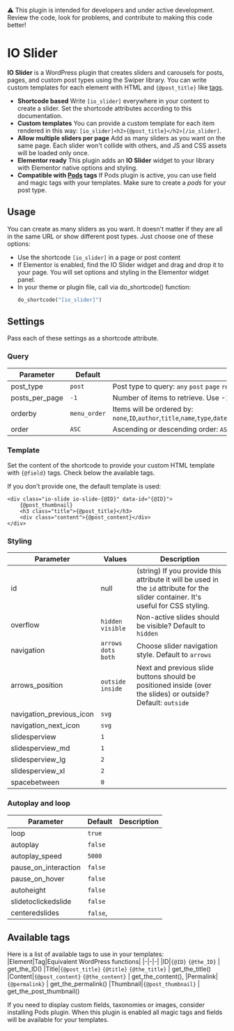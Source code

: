 ⚠ This plugin is intended for developers and under active development. Review the code, look for problems, and contribute to making this code better!

# IO Slider
**IO Slider** is a WordPress plugin that creates sliders and carousels for posts, pages, and custom post types using the Swiper library. You can write custom templates for each element with HTML and `{@post_title}` like [tags](#available-tags).

- **Shortcode based**
Write `[io_slider]` everywhere in your content to create a slider. Set the shortcode attributes according to this documentation.
- **Custom templates**
You can provide a custom template for each item rendered in this way: `[io_slider]<h2>{@post_title}</h2>[/io_slider]`.
- **Allow multiple sliders per page**
Add as many sliders as you want on the same page. Each slider won't collide with others, and JS and CSS assets will be loaded only once.
- **Elementor ready**
This plugin adds an **IO Slider** widget to your library with Elementor native options and styling.
- **Compatible with [Pods](https://es.wordpress.org/plugins/pods/) tags**
If Pods plugin is active, you can use field and magic tags with your templates. Make sure to create a *pods*  for your post type.

## Usage
You can create as many sliders as you want. It doesn't matter if they are all in the same URL or show different post types. Just choose one of these options:

- Use the shortcode `[io_slider]` in a page or post content
- If Elementor is enabled, find the IO Slider widget and drag and drop it to your page. You will set options and styling in the Elementor widget panel.
- In your theme or plugin file, call via do_shortcode() function:
    ```php
    do_shortcode("[io_slider]")
    ```

## Settings
Pass each of these settings as a shortcode attribute.

### Query
|Parameter|Default|Description|
|-|-|-|
post_type|`post`|Post type to query: `any` `post` `page` `revision`, or custom post type
posts_per_page|`-1`|Number of items to retrieve. Use -1 to return all post.
orderby|`menu_order`|Items will be ordered by: `none`,`ID`,`author`,`title`,`name`,`type`,`date`,`modified`,`parent`,`rand`,`comment_count`,`relevance`,`menu_order`
order|`ASC`|Ascending or descending order: `ASC` or `DESC`

### Template
Set the content of the shortcode to provide your custom HTML template with `{@field}` tags. Check below the available tags.

If you don't provide one, the default template is used:
```
<div class="io-slide io-slide-{@ID}" data-id="{@ID}">
    {@post_thumbnail}
    <h3 class="title">{@post_title}</h3>
    <div class="content">{@post_content}</div>
</div>
```

### Styling
|Parameter|Values|Description|
|-|-|-|
id|null|(string) If you provide this attribute it will be used in the `id` attribute for the slider container. It's useful for CSS styling.
overflow|`hidden` `visible`|Non-active slides should be visible? Default to `hidden`
navigation|`arrows` `dots` `both`| Choose slider navigation style. Default to `arrows`
arrows_position|`outside` `inside`| Next and previous slide buttons should be positioned inside (over the slides) or outside? Default: `outside`
navigation_previous_icon|`svg`
navigation_next_icon|`svg`
slidesperview|`1`
slidesperview_md|`1`
slidesperview_lg|`2`
slidesperview_xl|`2`
spacebetween|`0`

### Autoplay and loop
|Parameter|Default|Description|
|-|-|-|
loop|`true`
autoplay|`false`
autoplay_speed|`5000`
pause_on_interaction|`false`
pause_on_hover|`false`
autoheight|`false`
slidetoclickedslide|`false`
centeredslides|`false`,

## Available tags
Here is a list of available tags to use in your templates:
|Element|Tag|Equivalent WordPress functions|
|-|-|-|
|ID|`{@ID}` `{@the_ID}` | get_the_ID()
|Title|`{@post_title}` `{@title}` `{@the_title}` | get_the_title()
|Content|`{@post_content}` `{@the_content}` | get_the_content(),
|Permalink|`{@permalink}` | get_the_permalink()
|Thumbnail|`{@post_thumbnail}` | get_the_post_thumbnail()

If you need to display custom fields, taxonomies or images, consider installing Pods plugin. When this plugin is enabled all magic tags and fields will be available for your templates.